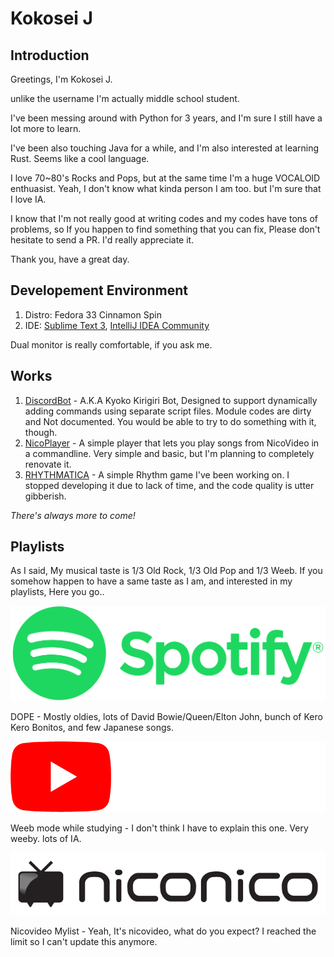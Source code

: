 # Kokosei J
## Introduction
Greetings, I'm Kokosei J.

unlike the username I'm actually middle school student.

I've been messing around with Python for 3 years, and I'm sure I still have a lot more to learn.

I've been also touching Java for a while, and I'm also interested at learning Rust. Seems like a cool language.

I love 70~80's Rocks and Pops, but at the same time I'm a huge VOCALOID enthuasist. Yeah, I don't know what kinda person I am too. but I'm sure that I love IA.

I know that I'm not really good at writing codes and my codes have tons of problems, so If you happen to find something that you can fix, Please don't hesitate to send a PR. I'd really appreciate it.

Thank you, have a great day.

## Developement Environment
1. Distro: Fedora 33 Cinnamon Spin
2. IDE: [Sublime Text 3](https://www.sublimetext.com/), [IntelliJ IDEA Community](https://www.jetbrains.com/idea/)

Dual monitor is really comfortable, if you ask me.

## Works
1. [DiscordBot](https://github.com/KokoseiJ/DiscordBot) - A.K.A Kyoko Kirigiri Bot, Designed to support dynamically adding commands using separate script files. Module codes are dirty and Not documented. You would be able to try to do something with it, though.
2. [NicoPlayer](https://github.com/KokoseiJ/NicoPlayer) - A simple player that lets you play songs from NicoVideo in a commandline. Very simple and basic, but I'm planning to completely renovate it.
3. [RHYTHMATICA](https://github.com/KokoseiJ/RHYTHMATICA) - A simple Rhythm game I've been working on. I stopped developing it due to lack of time, and the code quality is utter gibberish.

*There's always more to come!*

## Playlists
As I said, My musical taste is 1/3 Old Rock, 1/3 Old Pop and 1/3 Weeb. If you somehow happen to have a same taste as I am, and interested in my playlists, Here you go..

[![Spotify](/assets/Spotify.png)](https://open.spotify.com/playlist/33prRxZdNzGK9MuNNnuCsJ?si=si2d2f8zQCCBoPnQsj2Ytw)

DOPE - Mostly oldies, lots of David Bowie/Queen/Elton John, bunch of Kero Kero Bonitos, and few Japanese songs.

[![Youtube](/assets/Youtube.png)](https://www.youtube.com/playlist?list=PL-SgDZ9d8OvSHURxcAt89Gy9UbW7zd7YC)

Weeb mode while studying - I don't think I have to explain this one. Very weeby. lots of IA.

[![Nicovideo](/assets/nicovideo.webp)](https://www.nicovideo.jp/mylist/61011276)

Nicovideo Mylist - Yeah, It's nicovideo, what do you expect? I reached the limit so I can't update this anymore.
